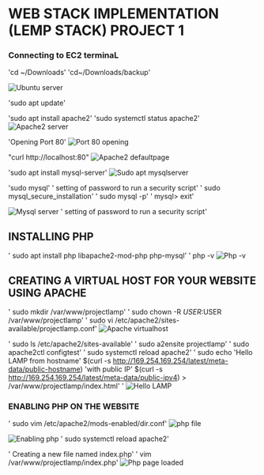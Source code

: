 # WEB STACK IMPLEMENTATION (LEMP STACK) PROJECT 1
### Connecting to EC2 terminaL

'cd ~/Downloads'
'cd~/Downloads/backup'

![Ubuntu server](./images/Ubuntu%20server%20.png)

'sudo apt update'

'sudo apt install apache2'
'sudo systemctl status apache2'
![Apache2 server](./images/Apache2%20server.png)

'Opening Port 80'
![Port 80 opening](./images/Port%2080%20opened.png)

"curl http://localhost:80"
![Apache2 defaultpage](./images/Apache%20defaultpage.png)

'sudo apt install mysql-server'
![Sudo apt mysqlserver](./images/Sudo%20apt%20install%20mysqlserver.png)

'sudo mysql'
' setting of password to run a security script'
'  sudo mysql_secure_installation'
' sudo mysql -p'
' mysql> exit'

![Mysql server](./images/Mysql%20server.png)
' setting of password to run a security script'
 
##  INSTALLING PHP
' sudo apt install php libapache2-mod-php php-mysql'
' php -v
![Php -v](./images/Php%20-v.png)

##  CREATING A VIRTUAL HOST FOR YOUR WEBSITE USING APACHE
' sudo mkdir /var/www/projectlamp'
'  sudo chown -R $USER:$USER /var/www/projectlamp'
' sudo vi /etc/apache2/sites-available/projectlamp.conf'
![Apache virtualhost](./images/apache%20virtualhost.png)

' sudo ls /etc/apache2/sites-available'
' sudo a2ensite projectlamp'
' sudo apache2ctl configtest'
' sudo systemctl reload apache2'
' sudo echo 'Hello LAMP from hostname' $(curl -s http://169.254.169.254/latest/meta-data/public-hostname) 'with public IP' $(curl -s http://169.254.169.254/latest/meta-data/public-ipv4) > /var/www/projectlamp/index.html'
' ![Hello LAMP](./images/Hello%20LAMP.png)

###  ENABLING PHP ON THE WEBSITE
' sudo vim /etc/apache2/mods-enabled/dir.conf'
![php file](./images/php%20file.png)

![Enabling php](./images/Enabling%20php.png)
' sudo systemctl reload apache2'

' Creating a new file named index.php'
' vim /var/www/projectlamp/index.php'
![Php page loaded](./images/Php%20page%20loaded.png)




